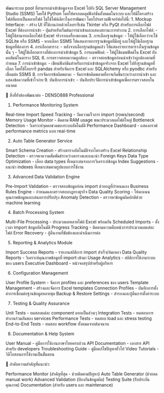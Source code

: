 พัฒนาระบบ pool ที่สามารถนำเข้าข้อมูลจาก Excel ไปยัง SQL Server Management Studio (SSMS) โดยใช้ Python โดยให้ครอบคลุมฟังก์ชันทั้งหมดในระบบ และให้มีโครงสร้างไฟล์ที่แยกเป็นหลายไฟล์ ไม่ใช้ไฟล์เดียวในการพัฒนา โดยโปรดรวมฟีเจอร์ต่อไปนี้: 1. Mockup Interface: - สร้าง UI ที่ใช้งานง่ายด้วยไลบรารีเช่น Tkinter หรือ PyQt สำหรับการเลือกไฟล์ Excel ที่ต้องการนำเข้า - ปุ่มสำหรับเริ่มต้นการนำเข้าและแสดงสถานะการทำงาน 2. การเลือกไฟล์: - ให้ผู้ใช้สามารถเลือกไฟล์ Excel จริงจากเครื่องของตน 3. การเลือกฐานข้อมูล: - ให้ผู้ใช้เลือกว่าจะใช้ SQLite หรือ SSMS - หากเลือก SSMS ให้แสดงรายการฐานข้อมูลที่มีอยู่ และให้ผู้ใช้เลือกฐานข้อมูลที่ต้องการ 4. การเลือกตาราง: - หลังจากเลือกฐานข้อมูลแล้ว ให้แสดงรายการตารางในฐานข้อมูลนั้น ๆ - ให้ผู้ใช้เลือกตารางที่ต้องการนำเข้าข้อมูล 5. การแมพฟิลด์: - ให้ผู้ใช้แมพฟิลด์ใน Excel กับคอลัมน์ในตาราง SQL 6. การตรวจสอบความถูกต้อง: - ตรวจสอบข้อมูลก่อนนำเข้าว่าถูกต้องตามที่กำหนด 7. การนำเข้าข้อมูล: - เขียนฟังก์ชันสำหรับการนำเข้าข้อมูลจริงจาก Excel ไปยังฐานข้อมูลที่เลือก โดยใช้ไลบรารี pandas สำหรับจัดการ Excel และ SQLAlchemy หรือ pyodbc สำหรับเชื่อมต่อ SSMS 8. การจัดการข้อผิดพลาด: - จัดการข้อผิดพลาดที่อาจเกิดขึ้นระหว่างการนำเข้า และแสดงข้อความที่เข้าใจง่าย 9. บันทึกการนำเข้า: - บันทึกประวัติการนำเข้าข้อมูลเพื่อการตรวจสอบในอนาคต

🎯 สิ่งที่ยังต้องพัฒนาต่อ - DENSO888 Professional

1. Performance Monitoring System

Real-time Import Speed Tracking - วัดความเร็วการ import (rows/second)
Memory Usage Monitor - ติดตาม RAM usage ขณะประมวลผลไฟล์ใหญ่
Bottleneck Detection - วิเคราะห์จุดคอขวดของระบบอัตโนมัติ
Performance Dashboard - แสดงกราฟ performance metrics แบบ real-time

2. Auto Table Generator Service

Smart Schema Creation - สร้างตารางอัตโนมัติจากโครงสร้าง Excel
Relationship Detection - ตรวจหาความสัมพันธ์ระหว่างตารางและแนะนำ Foreign Keys
Data Type Optimization - เลือก data types ที่เหมาะสมจากการวิเคราะห์ข้อมูล
Index Suggestions - แนะนำ indexes ที่เหมาะสมตามรูปแบบการใช้งาน

3. Advanced Data Validation Engine

Pre-Import Validation - ตรวจสอบข้อมูลก่อน import ด้วยกฎที่กำหนดเอง
Business Rules Engine - กำหนดและตรวจสอบกฎทางธุรกิจ
Data Quality Scoring - ให้คะแนนคุณภาพข้อมูลและเสนอการปรับปรุง
Anomaly Detection - ตรวจหาข้อมูลผิดปกติด้วย machine learning

4. Batch Processing System

Multi-File Processing - ประมวลผลหลายไฟล์ Excel พร้อมกัน
Scheduled Imports - ตั้งเวลา import ข้อมูลอัตโนมัติ
Progress Tracking - ติดตามความคืบหน้าการประมวลผลแต่ละไฟล์
Error Recovery - กู้คืนงานที่ขัดข้องและดำเนินการต่อ

5. Reporting & Analytics Module

Import Success Reports - รายงานสถิติการ import สำเร็จ/ล้มเหลว
Data Quality Reports - วิเคราะห์คุณภาพข้อมูลที่ import เข้ามา
Usage Analytics - สถิติการใช้งานระบบของ users
Executive Dashboard - หน้าจอสรุปสำหรับผู้บริหาร

6. Configuration Management

User Profile System - จัดการ profiles และ preferences ของ users
Template Management - สร้างและจัดการ Excel templates
Connection Profiles - บันทึกการตั้งค่าการเชื่อมต่อฐานข้อมูลหลายชุด
Backup & Restore Settings - สำรองและกู้คืนการตั้งค่าระบบ

7. Testing & Quality Assurance

Unit Tests - ทดสอบแต่ละ component แยกเป็นส่วนๆ
Integration Tests - ทดสอบการทำงานร่วมกันของ services
Performance Tests - ทดสอบ load และ stress testing
End-to-End Tests - ทดสอบ workflow ทั้งหมดจากต้นจนจบ

8. Documentation & Help System

User Manual - คู่มือการใช้งานภาษาไทยครบถ้วน
API Documentation - เอกสาร API สำหรับ developers
Troubleshooting Guide - คู่มือแก้ไขปัญหาทั่วไป
Video Tutorials - วิดีโอสอนการใช้งานเป็นขั้นตอน

🎯 ลำดับความสำคัญที่แนะนำ:

Performance Monitor (สำคัญที่สุด - ช่วยติดตามปัญหา)
Auto Table Generator (ช่วยลด manual work)
Advanced Validation (ป้องกันข้อมูลผิด)
Testing Suite (รับประกันคุณภาพ)
Documentation (สำหรับ users และ maintenance)
